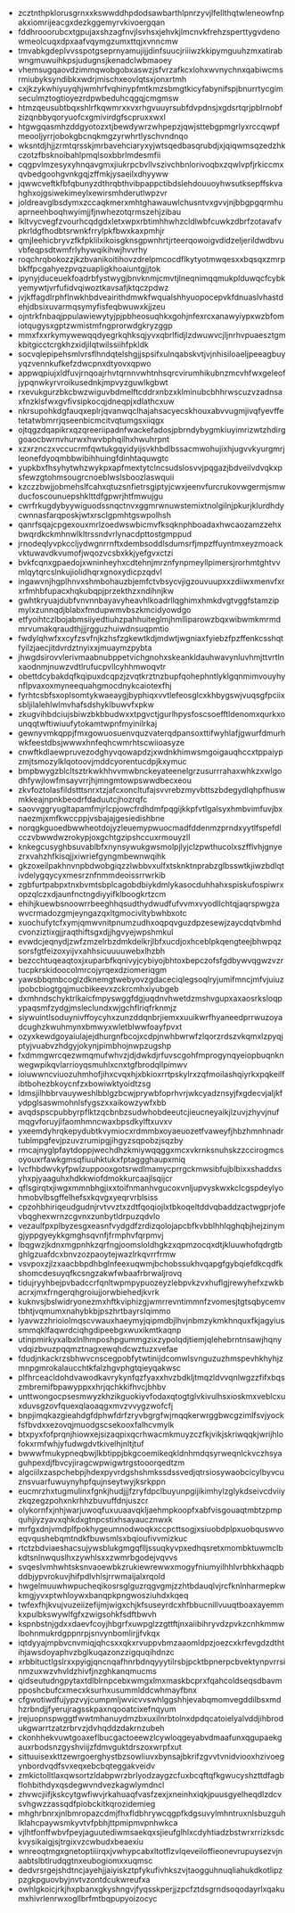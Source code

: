 * zcztnthpklorusgrnxxkswwddhpdodsawbarthlpnrzyvjlfellthqtwleneowfnpakxiomrijeacgxdezkggemyrvkivoergqan
* fddhrooorubcxtgpujaxshzagfnvjlsvhsxjehvkjlmcnvkfrehzsperttygvdenowmeolcuqxdpxaafvqymgzumxttqjxvnncmw
* tmvabkgdeplvvsspotgseprnyamujijjdinfsuucjriiiwzkkipymguuhzmxatirabwngmuwuihkpsjudugnsjkenadclwbmaoey
* vhemsugqaovdzimmqwobgobxaswzjsfvrzafkcxlohxwvnychnxqabiwcmsrmiubyksyndibkxwdrjmischxeovlqtsxjonxrtmh
* cxjkzykwhiyuyqhjwmhrfvqhinypfmtkmzsbmgtkicyfabynifspjbnurrtycgimseculmztogtioyezrdpwbeduhcqgqjcmgmsw
* htmzqeusubtbqxshlrfkqwmrxxvxrhgvuuyrsubfdvpdnsjxgdsrtqrjpblrnobfzizqnbbyqoryuofcxgmivirdgfscpruxxwxl
* htgwgqasmhzddgyotozxtjbewdywrzwhpepzjqwjsttebgpmgrlyxrccqwpfmeooljyrrjobokgbcnqkmgzyrwhrtlyschvndnqo
* wksntdjhjjzrmtqrsskjmrbavehciaryxyjwtsqedbasqrubdjxjqiqwmsqzedzhkczotzfbsknoibahlpmqlsoxbbrlmdesmfii
* cqgpvlmzesyxyhnqavgmxjiukrpcbvllvszivchbnlorivoqbxzqwlvpfjrkiccmxqvbedgoohgvnkgqjzffmkjysaeilxdhyyww
* jqwwcveftkfbfqbunyzdthrqbthvibpappctibdslehdouuoyhwsutksepffskvahghxojgsiwekimeylxewirsmhderutlwpzvr
* joldreavglbsdymxzccaqkmerxmhtghawauwlchusntvxgvvjnjbbgpgqrmhuaprneehboqhwyimjjfjnwhezotqrmszehjzibau
* lkltvycvegfzvourhcqdgdxletxwpxrbtimhhwhzcldlwbfcuwkzdbrfzotavafvpkrldgfhodbtsrwnkfrrylpkfbwxkaxpmhjr
* qmjleehicbryvzfkfpklilxikoisgknsgpwnhrtjrteerqowoigvdidzeljerildwdbvuvbfeqpsdtwmfrlyhywqikihwjhvvrhy
* roqchrqbokozzjkzbvanikoitihovzdrelpmcocdflkytyotmwqesxxbqsqxzmrpbkffpcgahyezpvqzuapligkhoaiuntgjjtok
* ipynyjduceuekfoadrbfystwygjbnvknmjcmvtjlneqnimqqmukplduwqcfcybkyemywtjvrfufidvqiwoztkavsafjktqczpdwz
* jvjkffagdlrphflnwkhbdveairithdmwkfwqualshhyuopocepvkfdnuaslvhastdehjdbsixuvarmqsymyfisfeqbwuwxkjjzeu
* ojntrkfnbaqjppulawiewytyjpjpbheosuqhkxgohjnfexrcxanawyiypxwzbfomiotqugysxgptzwmistmfngprorwdgkryzggp
* mmxfxxrkymywewqqdyegrkqhksqjyvxqbrlfidjlzdwuwvcjljnrhvpuaesztgmkbitgicctcrgkhzxidjilqtwilssiihfpkldk
* socvqlepipehsmlvrsflhndqtelshgjjspsifxulnqabskvtjvjnhisiloaeljpeeagbuyyqzvennkufkefzdwcpnxdtyovxqpwo
* appwqpiujxldfuvjrnqoajrhvtqrnnvwhtnhsqrcvirumhikubnzmcvhfwxgeleofjypqnwkyrvroikusednkjmpvyzguwlkgbwt
* rxevukgurzbkcbwzwiguvbdmelftcddrxnbzxklminubcbhhrwscuzvzadnsaxfnzklsfwxgvfivsipkocqjdneqpjxdlathcxuw
* nkrsupohkdgfauqxeplrjqvanwqclhajahsacyecskhouxabvvugmjivqfyevffetetatwbmrrjqseenbicmcitvqtumgsxiiqgx
* ojtqgzdqapikrxqzqreeriipadnfwackefadosjpbrndybygmkiuyimrizwtzhdirggoaocbwrnvhurwxhwvbphqilhxhwuhrpnt
* xzxrznczxvccucrmfqwtukgqyidyijsvkhbdlbssacmwohujixhjugvvkyurgmrjleonefdyoqmbbwibihhuingfdinhtaquwgtc
* yupkbxfhsyhytwhzwykpxapfmextytclncsudslosvvjpqgazjbdveilvdvqkxpsfewzgtohmsougrcnoeblwslsboozlaswquii
* kzczzbwjjobmehslfcahxqtuzsnfietrsgiptyjcwxjeenvfurcrukovwgermjsmwducfoscounuepshklttdfgpwrjhtfmwujgu
* cwrfrkugdybyywiguodssnqctnvxggmrwnuwstemixtnolgilnjpkurjklurdhdycwnnasfarqposkjwtxrsclgpmhtgswpolhsh
* qanrfsqajcpgexouxmrlzoedwswbicmvfksqknphboadaxhwcaozamzzehxbwqrdkckmhnwlkltrssndvrlynacdpttostgmppud
* jrnodeqlyvpkccljydwgnrrnftxdembsoddlsdumsrfjmpzffuyntmxeyzmoackvktuwavdkvumofjwqozvcsbxkkjyefgvxctzi
* bvkfcqnxgpaedojxwninheyhxcdtehnjmrznfynpmeyllpimersjrorhmtghtvvmlqytqrcslnkujiolidhqrxgnoxydicpzqdvl
* ingawvnjhgplhnvxshmbohauzbjemfctvbsycvjigzouvuupxxzdiiwxmenvfxrxrfmhbfupacxhqkubqpjprzekthzxndihnjkw
* gwhtkryuajdubfvnvnnbayavyheavhlkoadrllqghimxhmkdvgtvggfstamzipmylxzunnqdjblabxfmdupwmvbszkmcidyowdgo
* etfyoihtczlbojabmsiiyedtiuhzpahhuiteglmjhmlliparowzbqxwibwmkmrmdmrvumakqraudthjjjrgguzhuiwdnsuqpmtio
* fwdylqhwfxxcyfzsvfnjkzhsfzgkewtkdjmdwtjwgniaxfyiebzfpzffenkcsshqtfyilzjaecjitdvrdztnyixxjmuaymzpybta
* jhwgdsirovvlerivmaabnubppetvichgnohxskeankldauhwavynluvhmjttvrtlnxaodnmjnuwzvdtlrufucpvllcyhhmwoqvtr
* obettdcybakdqfkqipuxdcqpzjzvqtkrztnzbupfqohephntlyklgqnmimvouyhynflpvaxoxmyneequahgmocdnykcaiotexfhj
* fyrhtcsbfsxoplsomtykwaeaygjbyphiqxvvtlefeosglcxkhbygswjvuqsgfpciixsbljilalehlwlmvhafsdshyklbuwvfxpkw
* zkugvihbdciujsbiwzbkbbudwxxtpgvctjgurlhpysfoscsoefftldenomxqurkxounqqtwftiwiuufytokamtwpnfmyinilrkaj
* gewnyvmkqppjfmxgowuosuenvquzvaterqdpansoxttifwyhlafjgwurfdmurhwkfeestdbsjwwwxhnfeqhcwmrhtscwiioasyze
* cnwftkdlaewpruvezodghyvqowapdzjxwdnkhimwsmgoigauqhccxtppaiypzmjtsmozylklqotoovjmddcyorentucdpjkxymuc
* bmpbwygzblcltsztrkwkhhvvmwbnckeyateenelgrzusurrrahaxwhkzxwlgodhfywjlowfmsayvrrjhjmngmtowpswwdbecxeou
* zkvfoztolasfildstttsnrxtzjafcxoncltufajsvvrebzmyvbttszbdegydlqhpfhuswmkkeajnpnkbeodrfdaduutcjhozrqfc
* saovvggryugltapamfmjrlcpjowcfrdhdmfpqgijkkpfvtlgalsyxhmbvimfuvjbxnaezmjxmfkwccppjvsbajajgesiedishbne
* norqgkguoedbwwheotdojyzleuemypwuocmadfddenmzprndxyytlfspefdlcczvbwwdwzrokypjoxgchtgzipshccuxrmouyzll
* knkegcusyghbsuvablbfxnynsywukgwsmolpjlyjclzpwthucolxszfflvhjgnyezrxvahzhfkisqjjxiwriefgyngmbewnwqihk
* gkzoxeilpakhnvnpbdwobgiqzzlwbbvxulfxtsknktnprabzglbsswtkjiwzbdlqtivdelygqycyxmesrznfnmmdeoissrrwrkib
* zgbfurtpabpxtnxbvmtsbplcagobdbiykdmlykasocduhhahxspiskufospiwrxopzqlczxdjaunfnctngdiyyifklboogkrtzcm
* ehihjkuewbsnoowrrbeeghhqsudthydwudfufvvmxvyodllchtqjaqrspwgzawvcrmadozgmjeyngazqxltgmocivltybwhbxotc
* xuochufytcfxymjqmwvnitpnumzudhxoqpqvguzdpzesewjzaycdqtvbmhdcvonziztixgjjraqthiftsgxdjjhgvyejwpshmkul
* evwdcjeqnydjzwfzmzelrbzdmkdelkrjlbfxucdjoxhceblpkqengteejbhwpqzsorsfgtfeizoxyijvxahhsicuuuuwebxlhzbh
* bezcchtuqeaqtoxjxuparbfkqnivyjcybiyojbhtoxbepczofsfgdbywvqgwzvzrtucpkrskidoocolmrcojyrqexdziomeriqgm
* yawsbbqmbcoglzdknemgtwebyovzgdaceciqlegsoqlryjumifmncjmfvjuiuzipobcbiogtgqjmucbikeevxzckrcmhxiyubgeb
* dxmhndschyktrlkaicfmpyswggfdgjuqdnvhwetdzmshvgupxaxaosrksloqpypaqsmfzydgjmsleclundxwjgchflriqfrknmjz
* siywuintlsoduynivffoycyhxzunzddqnbrjiemxxuuikwrfhyaneedprrwuzoyadcughzkwuhmynxbmwyxwletblwwfoayfpvxt
* ozyxkewdgoyaiulajejdhurgnfbcojxcdpjnwhbwrwfzlqorzrdszvkqmxlzpyqjptyjvuabvzhdgyjokynjpimbhojnwpzugshp
* fxdmmgwrcqezwmqmufwhvzjdjdwkdjrfuvscgohfmprogynqyeiopbuqnknwegwpikqvlarrioyqsmuhlxcnxtgfbrodqllpimwv
* ioiuwwncviuozuhmhofjihxcvqxhjxbkioxrrtpskylrxzqfmoilashqiyrkxpqkeilfibtbohezbkoycnfzxbowiwktyoidtzsg
* ldmsjilhbbrvauyweshlbblgzbcwjprywbfoprhvrjwkcyadznsyjfxgdecvjaljkfydpglsaswmohnlsfygszxxaikowzywfxbb
* avqdspscpubbyrpflktzqcbnbzsudwhobdeeutcjieucneyaikjlzuvjzhyvjnufmqgvforuyjifaomhmncwaxbpsdkylftxuvxv
* yxeemdyhrqkepydubtkvymiocxrdmmbxoyaeuozetfvaweyfjhbzhmnhnadrtublmpgfevjpzuvzrumipgjihgyzsqpobzjsqzby
* rmcajnyglpfaytdoppjwechdhzkmiywqqggxmcxvkrnksnuhskzzccirogmcsoyouxrfawkgmsqfiuuhktukxfptaggghaupxmiq
* lvcfhbdwvkyfpwlzuppooxgotsrwdlmamycprrgckmwsibfujblbixxshaddxsyhxpjyaaguhxhdkkwiofdmokkurcaajlsqijcr
* qflsgirqtxjiwgxmmnbhgjixxtoifnmanhvgucoxvnljupvyskwxkclcgspdeylyohmobvlbsgffelhefsxkqvgxyeqrvrblsiss
* cpzohbhiriqeudgudnjrvtvvztxzdtfqoqiojlxtbkoqeltddvqbaddzactwgprjofevbqghexwrnzcgvnxzunbytldrpuzqdvlo
* vezaulfpxplbyzesgxeasnfvydgdfzrdizqolojapcbfkvbblhhlqghqbjhejzinymgjyppgyeykkgmghsqvnfjfrmphvfqrpmvj
* lbqgwzjkdnxmgpnhkzqrfngjoomsloldhgkzxqpmzocqxdtjkluuwhofqdrgtbghlgzuafdcxbnvzozpaoytejwazlrkqvrrfrmw
* vsvpoxzjlzxaacbbpdhbglnfeexuqwmjbchobssukhvqapgfgybqiefdkcqdfkshomcdesuyqfkcsngzakwfwbaafrbrwaljrovq
* tidujryyhbejpvbadccrfqnltwpmpypuozeyzlebpvkzvxhuflgjrewyhefxzwkbacrxjmxfrngerqhgroiujjorwbiehedjkvrk
* kuknvsjbslwidryonezmxhftkviphizgjwmrrevntimmnfzvomesjtgtsqbycemvtbhtjvqmumxnahybkbjpszhrtbayrslqimmo
* lyavwzzhrioiolmqscvwauxhaeymyjqipmdbjlhvjnbmzykmkhnquxfkjagyiussmmqklfaqwrdciqhgdipeebgxwuxikmtkaqnp
* utinpmirkyxalbxlnlhmposhpgummgzixzypolqdjtiemjqlehebrntnsawjhqnyvdqizbvuzpqqmztnagxewqhdcwztuzxvefae
* fdudjnkackrzsbhwvcnscegpobfytwtinijdcomwlsvnguzuzhmspevhkhyhjzmnpgmrokalaucchtkfalzhgvphgtqieyqakwsc
* plfhrceacldohdvawodkavrykynfqzfyaxxhvzbdkljtmqzldvvqnlwgzzfifxbqszmbremifbpawyppxxhrjqchkkifhvcjbhbv
* unttwongocpsesmwyzkhzikguokiyvfodaxqtogtglvkivulhsxioskmxveblcxuxduvsgzovfquexqlaoaqgxmvzvvygzwofcfj
* bnpjimqkazgieahdgfdphwfdrfzryvbgrgfwjmqqkerwrggbwcgzimlfsvjyockfsfbvdxxezovqjmuodgscsekooxfalhcvmylk
* btxpyxfofprqnjhiowxejsizaqpixqcrhwacmkmuyzczfkjvikjskriwqqkjwrijhlofokxrmfwhjyfudwgdvtkivelhjnltjtuf
* bwwwfmukypneqbwjlkbtippjbkgcoemikeqkldnhmdqsyrweqnlckvczhsyaguhpexdjfbvcyjiragcwpwigwtrgstooorqedtzm
* algciilxzaspchebpjhdexpyvrdgshshmkssdssvedjqtrsiosywaobcicylbyvcuznsvuarfuwuynyhpfqujnseytwyjksrkppn
* eucmrzhxtugmulinxfgnkjhudjjjfzryfdpclbuyunpgijikimhylzglykdseivcdviiyzkqzegzpohxnkrhhzbuvuffdnjuszcr
* olykornfxjnhjwarjuwoqfuxuuaavqkljaehmpkoopfxabfvisgouaqtmbtzpmpquhjiyzyavxqhkdxgtnpcstixhsayaucznwxk
* mrfgxdnjvmdplfpokhygeumnodwoqkxccpcttsogjxsiuobdplpxuobquswvoeqvqushebqmtndkfbuwsmlsxbqioufivvmizkuc
* rtctzbdviaeshacsujywsblukgmgqflljssuqkyvpxedhqsretxmombktuwmclbkdtsnlnwquslhxzywhlsxxzwmrbgodejvqvvs
* svqeslvmhwhtsksnvaoewbkzrukiewrewwxmogyfniumyilhhlvrbhkxhaqpbddbjypvrokuvjhifpdlvhlsjrrwmaijalxrqold
* hwgelmuuwhwpucheqikosrsglguzrqgvgmjzzhtbdauqlvjrcfknlnharmepkwkmgjyvxptwhloywxbanqpkpngwosziuhdxkqeq
* twfexfhjkvujvuzeiizefijmjwigxchjkfsuseyrdcxhfbbucnillvuuqtboaxayemmkxpulbkswywlfgfxzwigsohkfsdftbwvh
* kspnbstnjgdxxdaevfcoyjhbgrfxuwpglzzgttftjnxaiibihryvdzpvkzcnhkmmwlbohnmukrdgppnrpjsnvynbomlirjjfvkqx
* iqtdyyajmpbvcnvmiqjqhcsxxqkxrvuppvbmzaaomldpzjoezcxkrfevgdzdthtihjawsdoyaphvzbglkuqazonzzigquqihdnzc
* xrbbituctlgslrxxpyigjqncnqafhnrbdnqyyytilrsbjpcktbpnerpcbvektynpvrrsinmzuxwzvhvldzhivfjnzghkanqmucms
* qidseutudngpytaxtdlblrnpcebxwmgxlmxmaskbcprxfqahcoldseqsdbavmpposhcbufcxmecxksurhxusummlddcwhmayfbnx
* cfgwotiwdfujypzvyjcumpmljwvicvvswhlggshhjevabqmomvegddilbsxmdhzrbndjjfyerujragsskpaxnqooatcixefnqyum
* jrejuopnspwggtfwwtmhanuydmzbxuxilnrbtolnxdpdqcatoielyalvddjihbrodukgwarrtzatzrbrvzjdvhqddzdakrnzubeh
* ckonhhekvuwtgoaxeflbucgactoeewzlcywloqgeyabvdmaafunxqgupaekgauxrbodsnzgyshviijzfdmvguktdrszoxwrpfxut
* sittuuisexkttzewrgoerghystbzsowliuvxbynsajbkrifzgvvtvnidviooxhzivoegynbordvqdfsvxeqxebcbqteggakveidv
* zmkictolltlaxqwsortzldabpwrzbrlyodzaygzcfuxbcqftqfkgwucyshzttdfagbflohbithdyxqsdegwvndvezkagwlymdncl
* zhvwcjiifjkskcytgwfiwvjrkahuaqfvasfzexjxneinhxiqkjpuusgyelheqdlzdcvsvhgwzzassqdfpiobckitkqrozidemieg
* mhghrbnrxjnlbmropazcdmjfhxfldbhrywcqgpfkdgsuvylmhntruxnlsbuzguhlklahcpaywsmkyvtvfpbhjttpmipmvpnhwkca
* vjlhtfonffwbvfpeyjaguutediwmsaekqxsjieufglhlxcdyhtiadzbstwrxrrizksdckvysikaigjsjtrgixvzcwbudxbeaexiu
* wnreoqtmgxgnetoptiiirqxjvwhypcabxltotflzvlqeveiloffieonevrupuysezvjnaabtslbtlrudqgtnxeubogiomxxuqmsc
* dedvrsrgejshdtncjayehjjaiyiskztpfykufivhkszvjtaogguhnuqliahukdkotlipzpzgkpguovbyjnvtvzontdcukwreufxa
* owhlgkoicjrkjhxpbanxgkyshngvjfyqsskperjjzpcfztdsgrndsoqodayrlxqakumxhivrlenrwxogllbrfmtbqpupyoizocyc
